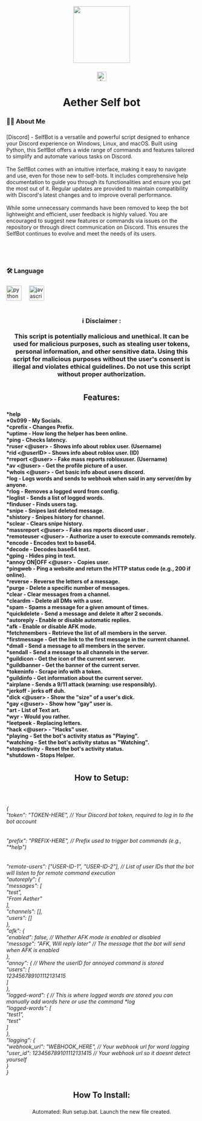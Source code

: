 <div align="center">
  <img height="150" src="https://i.imgflip.com/9jpot4.gif"  />
</div>

###

<div align="center">
  <a href="https://discord.gg/DvwREVZf4r" target="_blank">
    <img src="https://img.shields.io/static/v1?message=Discord&logo=discord&label=&color=7289DA&logoColor=white&labelColor=&style=for-the-badge" height="25" alt="discord logo"  />
  </a>
</div>

###

<h1 align="center"></h1>

###

<h1 align="center">Aether Self bot</h1>

###

<h3 align="left">👩‍💻  About Me</h3>

###

<p align="left">[Discord] - SelfBot is a versatile and powerful script designed to enhance your Discord experience on Windows, Linux, and macOS. Built using Python, this SelfBot offers a wide range of commands and features tailored to simplify and automate various tasks on Discord.<br><br>The SelfBot comes with an intuitive interface, making it easy to navigate and use, even for those new to self-bots. It includes comprehensive help documentation to guide you through its functionalities and ensure you get the most out of it. Regular updates are provided to maintain compatibility with Discord's latest changes and to improve overall performance.<br><br>While some unnecessary commands have been removed to keep the bot lightweight and efficient, user feedback is highly valued. You are encouraged to suggest new features or commands via issues on the repository or through direct communication on Discord. This ensures the SelfBot continues to evolve and meet the needs of its users.</p>

###

<h1 align="center"></h1>

###

<br clear="both">

<h3 align="left">🛠 Language</h3>

###

<div align="left">
  <img src="https://cdn.jsdelivr.net/gh/devicons/devicon/icons/python/python-original.svg" height="40" alt="python logo"  />
  <img width="12" />
  <img src="https://cdn.jsdelivr.net/gh/devicons/devicon/icons/javascript/javascript-original.svg" height="40" alt="javascript logo"  />
</div>

###

<h1 align="center"></h1>

###

<h3 align="center">ℹ   Disclaimer :<br><br>This script is potentially malicious and unethical. It can be used for malicious purposes, such as stealing user tokens, personal information, and other sensitive data. Using this script for malicious purposes without the user's consent is illegal and violates ethical guidelines. Do not use this script without proper authorization.</h3>

###

<h1 align="center"></h1>

###

<h2 align="center">Features:</h2>

###

<h4 align="left">*help<br>*0x099 - My Socials.<br>*cprefix <prefix> - Changes Prefix.<br>*uptime - How long the helper has been online.<br>*ping - Checks latency.<br>*ruser <@user> - Shows info about roblox user. (Username)<br>*rid <@userID> - Shows info about roblox user. (ID)<br>*rreport <@user> - Fake mass reports robloxuser. (Username)<br>*av <@user> - Get the profile picture of a user.<br>*whois <@user> - Get basic info about users discord.<br>*log <word> - Logs words and sends to webhook when said in any server/dm by anyone.<br>*rlog <word> - Removes a logged word from config.<br>*loglist - Sends a list of logged words.<br>*finduser <word> - Finds users tag.<br>*snipe - Snipes last deleted message.<br>*shistory - Snipes history for channel.<br>*sclear - Clears snipe history.<br>*massreport <@user> - Fake ass reports discord user .<br>*remoteuser <@user> - Authorize a user to execute commands remotely.<br>*encode <word> - Encodes text to base64.<br>*decode <word> - Decodes base64 text.<br>*gping <text> <user> - Hides ping in text.<br>*annoy ON|OFF <@user> - Copies user.<br>*pingweb <url> - Ping a website and return the HTTP status code (e.g., 200 if online).<br>*reverse <message> - Reverse the letters of a message.<br>*purge <amount> - Delete a specific number of messages.<br>*clear - Clear messages from a channel. <br>*cleardm <amount> - Delete all DMs with a user.<br>*spam <amount> <message> - Spams a message for a given amount of times.<br>*quickdelete <message> - Send a message and delete it after 2 seconds.<br>*autoreply <ON|OFF> - Enable or disable automatic replies.<br>*afk <ON/OFF> - Enable or disable AFK mode.<br>*fetchmembers - Retrieve the list of all members in the server.<br>*firstmessage - Get the link to the first message in the current channel.<br>*dmall <message> - Send a message to all members in the server.<br>*sendall <message> - Send a message to all channels in the server.<br>*guildicon - Get the icon of the current server.<br>*guildbanner - Get the banner of the current server.<br>*tokeninfo <token> - Scrape info with a token.<br>*guildinfo - Get information about the current server.<br>*airplane - Sends a 9/11 attack (warning: use responsibly).<br>*jerkoff - jerks off duh.<br>*dick <@user> - Show the "size" of a user's dick.<br>*gay <@user> - Show how "gay" user is.<br>*art - List of Text art.<br>*wyr - Would you rather.<br>*leetpeek <message> - Replacing letters.<br>*hack <@user> - "Hacks" user.<br>*playing <status> - Set the bot's activity status as "Playing".  <br>*watching <status> - Set the bot's activity status as "Watching".  <br>*stopactivity - Reset the bot's activity status.<br>*shutdown - Stops Helper.</h4>

###

<h1 align="center"></h1>

###

<h2 align="center">How to Setup:</h2>

###

<br clear="both">

<h6 align="left">{<br>  "token": "TOKEN-HERE", // Your Discord bot token, required to log in to the bot account<br><br><br>  "prefix": "PREFIX-HERE", // Prefix used to trigger bot commands (e.g., "*help")<br><br>  <br>  "remote-users": ["USER-ID-1", "USER-ID-2"], // List of user IDs that the bot will listen to for remote command execution<br>    "autoreply": {<br>        "messages": [<br>            "test",<br>            "From Aether"<br>        ],<br>        "channels": [],<br>        "users": []<br>    },<br>    "afk": {<br>        "enabled": false, // Whether AFK mode is enabled or disabled<br>        "message": "AFK, Will reply later" // The message that the bot will send when AFK is enabled<br>    },<br>    "annoy": { // Where the userID for annoyed command is stored<br>        "users": [<br>            123456789101112131415<br>        ]<br>    },<br>    "logged-word": { // This is where logged words are stored you can manually add words here or use the command *log <word><br>        "logged-words": [<br>            "test1",<br>            "test"<br>        ]<br>    },<br>    "logging": {<br>        "webhook_url": "WEBHOOK_HERE", // Your webhook url for word logging<br>        "user_id": 123456789101112131415 // Your webhook url so it doesnt detect yourself<br>    }<br>}</h6>

###

<h1 align="center"></h1>

###

<h2 align="center">How To Install:</h2>

###

<p align="center">Automated: Run setup.bat. Launch the new file created.</p>

###
